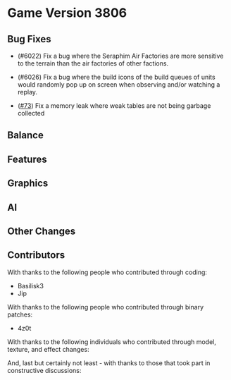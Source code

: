 # Game Version 3806 

## Bug Fixes

- (#6022) Fix a bug where the Seraphim Air Factories are more sensitive to the terrain than the air factories of other factions.

- (#6026) Fix a bug where the build icons of the build queues of units would randomly pop up on screen when observing and/or watching a replay.

- ([#73](https://github.com/FAForever/FA-Binary-Patches/pull/73)) Fix a memory leak where weak tables are not being garbage collected

## Balance

<!-- Remove header when empty -->

## Features

<!-- Remove header when empty -->

## Graphics

<!-- Remove header when empty -->

## AI

<!-- Remove header when empty -->

## Other Changes

<!-- Remove header when empty -->

## Contributors

With thanks to the following people who contributed through coding:

- Basilisk3
- Jip

With thanks to the following people who contributed through binary patches:

- 4z0t

With thanks to the following individuals who contributed through model, texture, and effect changes:

<!-- Remove when empty -->

And, last but certainly not least - with thanks to those that took part in constructive discussions:

<!-- Remove when empty -->
